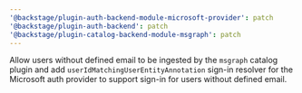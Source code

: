 ```yaml
---
'@backstage/plugin-auth-backend-module-microsoft-provider': patch
'@backstage/plugin-auth-backend': patch
'@backstage/plugin-catalog-backend-module-msgraph': patch
---
```


Allow users without defined email to be ingested by the `msgraph` catalog plugin and add `userIdMatchingUserEntityAnnotation` sign-in resolver for the Microsoft auth provider to support sign-in for users without defined email.
